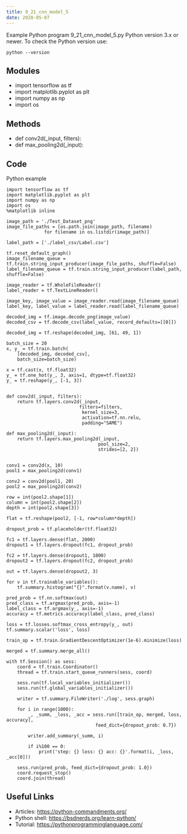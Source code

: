 ```yaml
---
title: 9_21_cnn_model_5
date: 2020-05-07
---
```

Example Python program 9_21_cnn_model_5.py
Python version 3.x or newer.
To check the Python version use:

    python --version

## Modules

* import tensorflow as tf
* import matplotlib.pyplot as plt
* import numpy as np
* import os

## Methods

* def conv2d(_input, filters):
* def max_pooling2d(_input):

## Code

Python example

    import tensorflow as tf
    import matplotlib.pyplot as plt
    import numpy as np
    import os
    %matplotlib inline
    
    image_path = './Test_Dataset_png'
    image_file_paths = [os.path.join(image_path, filename) 
                  for filename in os.listdir(image_path)]
    
    label_path = ['./label_csv/Label.csv']
    
    tf.reset_default_graph()
    image_filename_queue = tf.train.string_input_producer(image_file_paths, shuffle=False)
    label_filename_queue = tf.train.string_input_producer(label_path, shuffle=False)
    
    image_reader = tf.WholeFileReader()
    label_reader = tf.TextLineReader()
    
    image_key, image_value = image_reader.read(image_filename_queue)
    label_key, label_value = label_reader.read(label_filename_queue)
    
    decoded_img = tf.image.decode_png(image_value)
    decoded_csv = tf.decode_csv(label_value, record_defaults=[[0]])
    
    decoded_img = tf.reshape(decoded_img, [61, 49, 1])
    
    batch_size = 20
    x, y_ = tf.train.batch(
        [decoded_img, decoded_csv], 
        batch_size=batch_size)
    
    x = tf.cast(x, tf.float32)
    y_ = tf.one_hot(y_, 3, axis=1, dtype=tf.float32)
    y_ = tf.reshape(y_, [-1, 3])
    
    
    def conv2d(_input, filters):
        return tf.layers.conv2d(_input,
                               filters=filters,
                                kernel_size=3,
                                activation=tf.nn.relu,
                                padding="SAME")
    
    def max_pooling2d(_input):
        return tf.layers.max_pooling2d(_input,
                                      pool_size=2,
                                      strides=[2, 2])
    
    
    conv1 = conv2d(x, 10)
    pool1 = max_pooling2d(conv1)
    
    conv2 = conv2d(pool1, 20)
    pool2 = max_pooling2d(conv2)
    
    row = int(pool2.shape[1])
    column = int(pool2.shape[2])
    depth = int(pool2.shape[3])
    
    flat = tf.reshape(pool2, [-1, row*column*depth])
    
    dropout_prob = tf.placeholder(tf.float32)
    
    fc1 = tf.layers.dense(flat, 2000)
    dropout1 = tf.layers.dropout(fc1, dropout_prob)
    
    fc2 = tf.layers.dense(dropout1, 1000)
    dropout2 = tf.layers.dropout(fc2, dropout_prob)
    
    out = tf.layers.dense(dropout2, 3)
    
    for v in tf.trainable_variables():
        tf.summary.histogram("{}".format(v.name), v)
    
    pred_prob = tf.nn.softmax(out)
    pred_class = tf.argmax(pred_prob, axis=-1)
    label_class = tf.argmax(y_, axis=-1)
    accuracy = tf.metrics.accuracy(label_class, pred_class)
    
    loss = tf.losses.softmax_cross_entropy(y_, out)
    tf.summary.scalar('loss', loss)
    
    train_op = tf.train.GradientDescentOptimizer(1e-6).minimize(loss)
    
    merged = tf.summary.merge_all()
    
    with tf.Session() as sess:
        coord = tf.train.Coordinator()
        thread = tf.train.start_queue_runners(sess, coord)
        
        sess.run(tf.local_variables_initializer())
        sess.run(tf.global_variables_initializer())
        
        writer = tf.summary.FileWriter('./log', sess.graph)
        
        for i in range(1000):
            _, _summ, _loss, _acc = sess.run([train_op, merged, loss, accuracy],
                                     feed_dict={dropout_prob: 0.7})
            
            writer.add_summary(_summ, i)
            
            if i%100 == 0:
                print('step: {} loss: {} acc: {}'.format(i, _loss, _acc[0]))
        
        sess.run(pred_prob, feed_dict={dropout_prob: 1.0})
        coord.request_stop()
        coord.join(thread)

## Useful Links

- Articles: https://python-commandments.org/
- Python shell: https://bsdnerds.org/learn-python/
- Tutorial: https://pythonprogramminglanguage.com/
